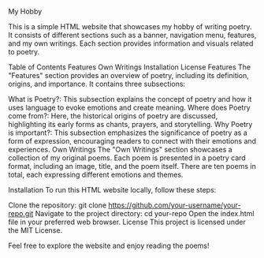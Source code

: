 My Hobby

This is a simple HTML website that showcases my hobby of writing poetry. It consists of different sections such as a banner, navigation menu, features, and my own writings. Each section provides information and visuals related to poetry.

Table of Contents
Features
Own Writings
Installation
License
Features
The "Features" section provides an overview of poetry, including its definition, origins, and importance. It contains three subsections:

What is Poetry?: This subsection explains the concept of poetry and how it uses language to evoke emotions and create meaning.
Where does Poetry come from?: Here, the historical origins of poetry are discussed, highlighting its early forms as chants, prayers, and storytelling.
Why Poetry is important?: This subsection emphasizes the significance of poetry as a form of expression, encouraging readers to connect with their emotions and experiences.
Own Writings
The "Own Writings" section showcases a collection of my original poems. Each poem is presented in a poetry card format, including an image, title, and the poem itself. There are ten poems in total, each expressing different emotions and themes.

Installation
To run this HTML website locally, follow these steps:

Clone the repository: git clone https://github.com/your-username/your-repo.git
Navigate to the project directory: cd your-repo
Open the index.html file in your preferred web browser.
License
This project is licensed under the MIT License.

Feel free to explore the website and enjoy reading the poems!

